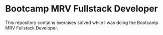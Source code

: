 # Bootcamp MRV Fullstack Developer
<p>This repository contains exercises solved while I was doing the Bootcamp MRV Fullstack Developer.</p>
